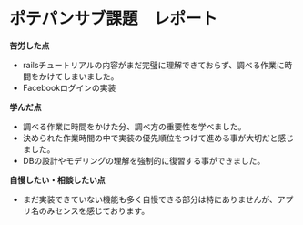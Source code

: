 # ポテパンサブ課題　レポート

**苦労した点**

* railsチュートリアルの内容がまだ完璧に理解できておらず、調べる作業に時間をかけてしまいました。
* Facebookログインの実装

**学んだ点**

* 調べる作業に時間をかけた分、調べ方の重要性を学べました。
* 決められた作業時間の中で実装の優先順位をつけて進める事が大切だと感じました。
* DBの設計やモデリングの理解を強制的に復習する事ができました。

**自慢したい・相談したい点**
* まだ実装できていない機能も多く自慢できる部分は特にありませんが、アプリ名のみセンスを感じております。